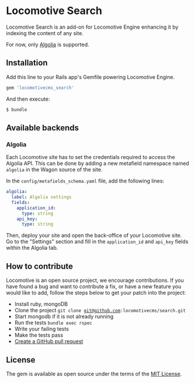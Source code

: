 # Locomotive Search

Locomotive Search is an add-on for Locomotive Engine enhancing it by indexing the content of any site.

For now, only [Algolia](https://www.algolia.com) is supported.

## Installation

Add this line to your Rails app's Gemfile powering Locomotive Engine.

```ruby
gem 'locomotivecms_search'
```

And then execute:
```bash
$ bundle
```

## Available backends

### Algolia

Each Locomotive site has to set the credentials required to access the Algolia API. This can be done by adding a new metafield namespace named `algolia` in the Wagon source of the site.

In the `config/metafields_schema.yaml` file, add the following lines:

```yaml
algolia:
  label: Algolia settings
  fields:
    application_id:
      type: string
    api_key:
      type: string
```

Then, deploy your site and open the back-office of your Locomotive site. Go to the "Settings" section and fill in the `application_id` and `api_key` fields within the Algolia tab.

## How to contribute

Locomotive is an open source project, we encourage contributions. If you have found a bug and want to contribute a fix, or have a new feature you would like to add, follow the steps below to get your patch into the project:

- Install ruby, mongoDB
- Clone the project <code>git clone git@github.com:locomotivecms/search.git</code>
- Start mongodb if it is not already running
- Run the tests <code>bundle exec rspec</code>
- Write your failing tests
- Make the tests pass
- [Create a GitHub pull request](http://help.github.com/send-pull-requests)

## License
The gem is available as open source under the terms of the [MIT License](https://opensource.org/licenses/MIT).
